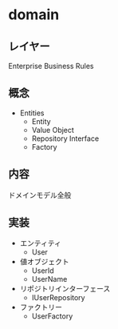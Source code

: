 # domain

## レイヤー
Enterprise Business Rules

## 概念
- Entities
  - Entity
  - Value Object
  - Repository Interface
  - Factory

## 内容
ドメインモデル全般

## 実装
- エンティティ
  - User
- 値オブジェクト
  - UserId
  - UserName
- リポジトリインターフェース
  - IUserRepository
- ファクトリー
  - UserFactory
